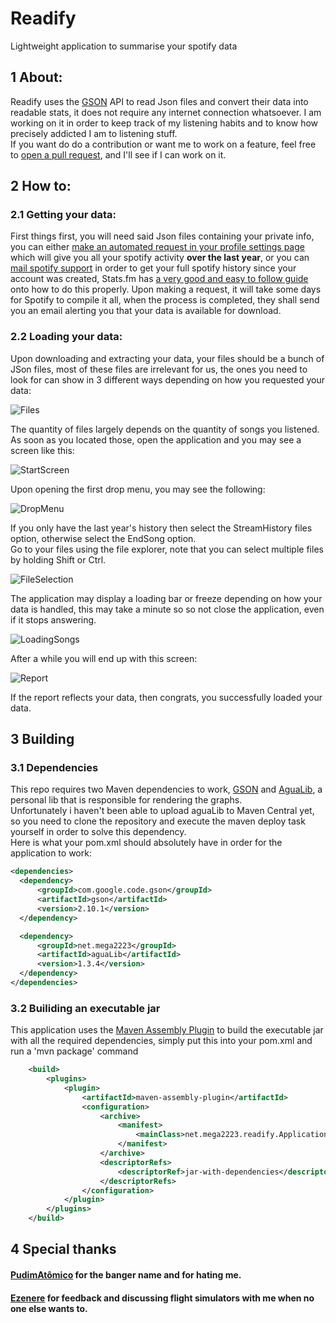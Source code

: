 # Readify
Lightweight application to summarise your spotify data

## 1 About:

Readify uses the [GSON](https://github.com/google/gson) API to read Json files and convert their data into readable stats, it does not require any internet connection whatsoever. I am working on it in order to keep track of my listening habits and to know how precisely addicted I am to listening stuff.  
If you want do do a contribution or want me to work on a feature, feel free to [open a pull request](https://github.com/Mega2223/Readify/pulls), and I'll see if I can work on it.

## 2 How to:

### 2.1 Getting your data: 

First things first, you will need said Json files containing your private info, you can either [make an automated request in your profile settings page](https://www.spotify.com/ca-en/account/privacy/) which will give you all your spotify activity **over the last year**, or you can [mail spotify support](mailto:mail:support@spotify.com) in order to get your full spotify history since your account was created, Stats.fm has [a very good and easy to follow guide](https://support.stats.fm/docs/import/streaming-history) onto how to do this properly.
Upon making a request, it will take some days for Spotify to compile it all, when the process is completed, they shall send you an email alerting you that your data is available for download.

### 2.2 Loading your data:

Upon downloading and extracting your data, your files should be a bunch of JSon files, most of these files are irrelevant for us, the ones you need to look for can show in 3 different ways depending on how you requested your data:

![Files](https://github.com/Mega2223/Readify/assets/59067466/0b8e5260-7cc1-4c14-850b-c36f8c09935e)

The quantity of files largely depends on the quantity of songs you listened. As soon as you located those, open the application and you may see a screen like this:

![StartScreen](https://github.com/Mega2223/Readify/assets/59067466/a86492a6-48bc-4b4e-a758-51b592a995a6)

Upon opening the first drop menu, you may see the following:

![DropMenu](https://github.com/Mega2223/Readify/assets/59067466/cb047d20-beb4-4b55-b3d4-7aed16a911f5)

If you only have the last year's history then select the StreamHistory files option, otherwise select the EndSong option.  
Go to your files using the file explorer, note that you can select multiple files by holding Shift or Ctrl.

![FileSelection](https://user-images.githubusercontent.com/59067466/184047914-d7643ac6-4078-4574-8bb9-ef14d7e2f8d9.png)

The application may display a loading bar or freeze depending on how your data is handled, this may take a minute so so not close the application, even if it stops answering.

![LoadingSongs](https://user-images.githubusercontent.com/59067466/184048002-0be796d2-92e0-49f5-befc-ba0bd4373ae7.png)

After a while you will end up with this screen:

![Report](https://github.com/Mega2223/Readify/assets/59067466/294e59fb-e3a1-4852-9f62-788c4d610667)


If the report reflects your data, then congrats, you successfully loaded your data.

## 3 Building

### 3.1 Dependencies

This repo requires two Maven dependencies to work, [GSON](https://github.com/google/gson) and [AguaLib](https://github.com/Mega2223/aguaLib/), a personal lib that is responsible for rendering the graphs.  
Unfortunately i haven't been able to upload aguaLib to Maven Central yet, so you need to clone the repository and execute the maven deploy task yourself in order to solve this dependency.  
Here is what your pom.xml should absolutely have in order for the application to work:
  ```xml
<dependencies>
    <dependency>
        <groupId>com.google.code.gson</groupId>
        <artifactId>gson</artifactId>
        <version>2.10.1</version>
    </dependency>

    <dependency>
        <groupId>net.mega2223</groupId>
        <artifactId>aguaLib</artifactId>
        <version>1.3.4</version>
    </dependency>
</dependencies>
```
    
### 3.2 Builiding an executable jar
    
This application uses the [Maven Assembly Plugin](https://maven.apache.org/plugins/maven-assembly-plugin/) to build the executable jar with all the required dependencies, simply put this into your pom.xml and run a 'mvn package' command
    
```xml
    <build>
        <plugins>
            <plugin>
                <artifactId>maven-assembly-plugin</artifactId>
                <configuration>
                    <archive>
                        <manifest>
                            <mainClass>net.mega2223.readify.Application</mainClass>
                        </manifest>
                    </archive>
                    <descriptorRefs>
                        <descriptorRef>jar-with-dependencies</descriptorRef>
                    </descriptorRefs>
                </configuration>
            </plugin>
        </plugins>
    </build>
```
    
## 4 Special thanks
#### [PudimAtômico](https://github.com/PudimAtomico) for the banger name and for hating me.
#### [Ezenere](https://github.com/ezenere) for feedback and discussing flight simulators with me when no one else wants to.
